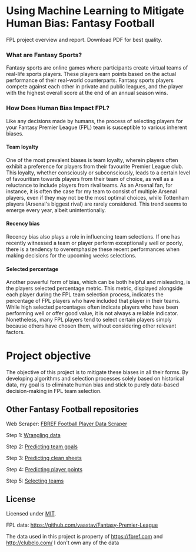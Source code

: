 # Using Machine Learning to Mitigate Human Bias: Fantasy Football
FPL project overview and report. Download PDF for best quality.

### What are Fantasy Sports?

Fantasy sports are online games where participants 
create virtual teams of real-life sports players. These 
players earn points based on the actual performance of 
their real-world counterparts. Fantasy sports players 
compete against each other in private and public 
leagues, and the player with the highest overall score at 
the end of an annual season wins.

### How Does Human Bias Impact FPL?

Like any decisions made by humans, the process of 
selecting players for your Fantasy Premier League (FPL) 
team is susceptible to various inherent biases. 

#### Team loyalty
One of the most prevalent biases is team loyalty, 
wherein players often exhibit a preference for players 
from their favourite Premier League club. This loyalty, 
whether consciously or subconsciously, leads to a 
certain level of favouritism towards players from their 
team of choice, as well as a reluctance to include 
players from rival teams. As an Arsenal fan, for instance, 
it is often the case for my team to consist of multiple 
Arsenal players, even if they may not be the most 
optimal choices, while Tottenham players (Arsenal's 
biggest rival) are rarely considered. This trend seems to 
emerge every year, albeit unintentionally.

#### Recency bias
Recency bias also plays a role in influencing team 
selections. If one has recently witnessed a team or 
player perform exceptionally well or poorly, there is a 
tendency to overemphasize these recent performances 
when making decisions for the upcoming weeks 
selections.

#### Selected percentage
Another powerful form of bias, which can be both 
helpful and misleading, is the players selected 
percentage metric. This metric, displayed alongside 
each player during the FPL team selection process, 
indicates the percentage of FPL players who have 
included that player in their teams. While high selected 
percentages often indicate players who have been 
performing well or offer good value, it is not always a 
reliable indicator. Nonetheless, many FPL players tend 
to select certain players simply because others have 
chosen them, without considering other relevant 
factors.

# Project objective
The objective of this project is to mitigate these biases 
in all their forms. By developing algorithms and 
selection processes solely based on historical data, my 
goal is to eliminate human bias and stick to purely 
data-based decision-making in FPL team selection.

## Other Fantasy Football repositories

Web Scraper: [FBREF Football Player Data Scraper](https://github.com/adamcorren/fbref_football_player_data_scraper)

Step 1: [Wrangling data](https://github.com/adamcorren/fantasy_football_data_wrangling_pandas)

Step 2: [Predicting team goals](https://github.com/adamcorren/fantasy_football_predicting_team_goals)

Step 3: [Predicting clean sheets](https://github.com/adamcorren/fantasy_football_predicting_clean_sheet)

Step 4: [Predicting player points](https://github.com/adamcorren/fantasy_football_predicting_player_points)

Step 5: [Selecting teams](https://github.com/adamcorren/fantasy_football_selecting_squads)


## License

Licensed under [MIT]((https://opensource.org/license/mit/)).

FPL data: https://github.com/vaastav/Fantasy-Premier-League

The data used in this project is property of https://fbref.com and http://clubelo.com/
I don't own any of the data
